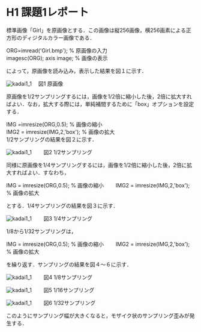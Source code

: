 # H1 課題1レポート　　
標準画像「Girl」を原画像とする．この画像は縦256画像，横256画素による正方形のディジタルカラー画像である．

ORG=imread('Girl.bmp'); % 原画像の入力  
imagesc(ORG); axis image; % 画像の表示  

によって，原画像を読み込み，表示した結果を図１に示す．　　

![kadai1_1](https://github.com/dolphinhardcore/kadai/blob/master/image/kadai1_1.png)　
図1 原画像  　

原画像を1/2サンプリングするには，画像を1/2倍に縮小した後，2倍に拡大すればよい．なお，拡大する際には，単純補間するために「box」オプションを設定する．

IMG =imresize(ORG,0.5); % 画像の縮小  
IMG2 = imresize(IMG,2,'box'); % 画像の拡大  
1/2サンプリングの結果を図２に示す．  

![kadai1_1](https://github.com/dolphinhardcore/kadai/blob/master/image/kadai1_2.png)　　
図2 1/2サンプリング

同様に原画像を1/4サンプリングするには，画像を1/2倍に縮小した後，2倍に拡大すればよい．すなわち，

IMG = imresize(ORG,0.5); % 画像の縮小　　
IMG2 = imresize(IMG,2,'box'); % 画像の拡大　　

とする．1/4サンプリングの結果を図３に示す．　　

![kadai1_1](https://github.com/dolphinhardcore/kadai/blob/master/image/kadai1_3.png)　　
図3 1/4サンプリング

1/8から1/32サンプリングは，

IMG = imresize(ORG,0.5); % 画像の縮小　　
IMG2 = imresize(IMG,2,'box'); % 画像の拡大　　

を繰り返す．サンプリングの結果を図４～６に示す．

![kadai1_1](https://github.com/dolphinhardcore/kadai/blob/master/image/kadai1_4.png)　　
図4 1/8サンプリング

![kadai1_1](https://github.com/dolphinhardcore/kadai/blob/master/image/kadai1_5.png)　　
図5 1/16サンプリング

![kadai1_1](https://github.com/dolphinhardcore/kadai/blob/master/image/kadai1_6.png)　　
図6 1/32サンプリング

このようにサンプリング幅が大きくなると，モザイク状のサンプリング歪みが発生する．

